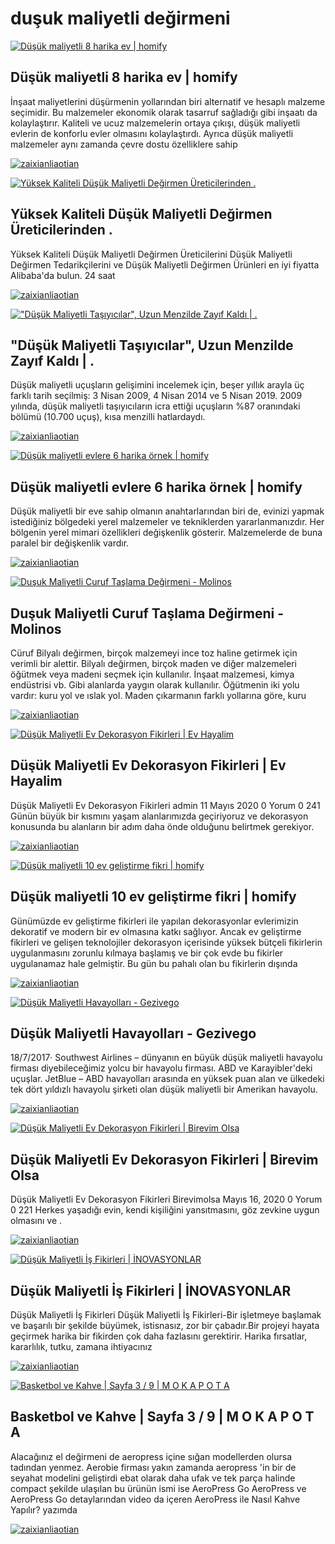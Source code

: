# duşuk maliyetli değirmeni
<a href="https://mnn.zoosnet.net/LR/Chatpre.aspx?id=MNN94995150&p=https://topgrinding.com/" target="_blank">![Düşük maliyetli 8 harika ev | homify](https://github.com/technlg/images/blob/main/7.jpg)</a>
## Düşük maliyetli 8 harika ev | homify
İnşaat maliyetlerini düşürmenin yollarından biri alternatif ve hesaplı malzeme seçimidir. Bu malzemeler ekonomik olarak tasarruf sağladığı gibi inşaatı da kolaylaştırır. Kaliteli ve ucuz malzemelerin ortaya çıkışı, düşük maliyetli evlerin de konforlu evler olmasını kolaylaştırdı. Ayrıca düşük maliyetli malzemeler aynı zamanda çevre dostu özelliklere sahip 
<a href="https://mnn.zoosnet.net/LR/Chatpre.aspx?id=MNN94995150&p=https://topgrinding.com/" target="_blank"><img src="https://github.com/technlg/images/raw/main/chat11.jpg" alt="zaixianliaotian"/></a><a href="//whatsapp.shibangsoft.com/WhatsApp.php" ><img src="https://github.com/technlg/images/raw/main/chat11.png" alt=""></a>
<a href="https://mnn.zoosnet.net/LR/Chatpre.aspx?id=MNN94995150&p=https://topgrinding.com/" target="_blank">![Yüksek Kaliteli Düşük Maliyetli Değirmen Üreticilerinden .](https://github.com/technlg/images/blob/main/12.jpg)</a>
## Yüksek Kaliteli Düşük Maliyetli Değirmen Üreticilerinden .
Yüksek Kaliteli Düşük Maliyetli Değirmen Üreticilerini Düşük Maliyetli Değirmen Tedarikçilerini ve Düşük Maliyetli Değirmen Ürünleri en iyi fiyatta Alibaba'da bulun. 24 saat
<a href="https://mnn.zoosnet.net/LR/Chatpre.aspx?id=MNN94995150&p=https://topgrinding.com/" target="_blank"><img src="https://github.com/technlg/images/raw/main/chat11.jpg" alt="zaixianliaotian"/></a><a href="//whatsapp.shibangsoft.com/WhatsApp.php" ><img src="https://github.com/technlg/images/raw/main/chat11.png" alt=""></a>
<a href="https://mnn.zoosnet.net/LR/Chatpre.aspx?id=MNN94995150&p=https://topgrinding.com/" target="_blank">!["Düşük Maliyetli Taşıyıcılar", Uzun Menzilde Zayıf Kaldı | .](https://github.com/technlg/images/blob/main/8.jpg)</a>
## "Düşük Maliyetli Taşıyıcılar", Uzun Menzilde Zayıf Kaldı | .
Düşük maliyetli uçuşların gelişimini incelemek için, beşer yıllık arayla üç farklı tarih seçilmiş: 3 Nisan 2009, 4 Nisan 2014 ve 5 Nisan 2019. 2009 yılında, düşük maliyetli taşıyıcıların icra ettiği uçuşların %87 oranındaki bölümü (10.700 uçuş), kısa menzilli hatlardaydı.
<a href="https://mnn.zoosnet.net/LR/Chatpre.aspx?id=MNN94995150&p=https://topgrinding.com/" target="_blank"><img src="https://github.com/technlg/images/raw/main/chat11.jpg" alt="zaixianliaotian"/></a><a href="//whatsapp.shibangsoft.com/WhatsApp.php" ><img src="https://github.com/technlg/images/raw/main/chat11.png" alt=""></a>
<a href="https://mnn.zoosnet.net/LR/Chatpre.aspx?id=MNN94995150&p=https://topgrinding.com/" target="_blank">![Düşük maliyetli evlere 6 harika örnek | homify](https://github.com/technlg/images/blob/main/57.jpg)</a>
## Düşük maliyetli evlere 6 harika örnek | homify
Düşük maliyetli bir eve sahip olmanın anahtarlarından biri de, evinizi yapmak istediğiniz bölgedeki yerel malzemeler ve tekniklerden yararlanmanızdır. Her bölgenin yerel mimari özellikleri değişkenlik gösterir. Malzemelerde de buna paralel bir değişkenlik vardır.
<a href="https://mnn.zoosnet.net/LR/Chatpre.aspx?id=MNN94995150&p=https://topgrinding.com/" target="_blank"><img src="https://github.com/technlg/images/raw/main/chat11.jpg" alt="zaixianliaotian"/></a><a href="//whatsapp.shibangsoft.com/WhatsApp.php" ><img src="https://github.com/technlg/images/raw/main/chat11.png" alt=""></a>
<a href="https://mnn.zoosnet.net/LR/Chatpre.aspx?id=MNN94995150&p=https://topgrinding.com/" target="_blank">![Duşuk Maliyetli Curuf Taşlama Değirmeni - Molinos](https://github.com/technlg/images/blob/main/59.jpg)</a>
## Duşuk Maliyetli Curuf Taşlama Değirmeni - Molinos
Cüruf Bilyalı değirmen, birçok malzemeyi ince toz haline getirmek için verimli bir alettir. Bilyalı değirmen, birçok maden ve diğer malzemeleri öğütmek veya madeni seçmek için kullanılır. İnşaat malzemesi, kimya endüstrisi vb. Gibi alanlarda yaygın olarak kullanılır. Öğütmenin iki yolu vardır: kuru yol ve ıslak yol. Maden çıkarmanın farklı yollarına göre, kuru 
<a href="https://mnn.zoosnet.net/LR/Chatpre.aspx?id=MNN94995150&p=https://topgrinding.com/" target="_blank"><img src="https://github.com/technlg/images/raw/main/chat11.jpg" alt="zaixianliaotian"/></a><a href="//whatsapp.shibangsoft.com/WhatsApp.php" ><img src="https://github.com/technlg/images/raw/main/chat11.png" alt=""></a>
<a href="https://mnn.zoosnet.net/LR/Chatpre.aspx?id=MNN94995150&p=https://topgrinding.com/" target="_blank">![Düşük Maliyetli Ev Dekorasyon Fikirleri | Ev Hayalim](https://github.com/technlg/images/blob/main/13.jpg)</a>
## Düşük Maliyetli Ev Dekorasyon Fikirleri | Ev Hayalim
Düşük Maliyetli Ev Dekorasyon Fikirleri admin 11 Mayıs 2020 0 Yorum 0 241 Günün büyük bir kısmını yaşam alanlarımızda geçiriyoruz ve dekorasyon konusunda bu alanların bir adım daha önde olduğunu belirtmek gerekiyor.
<a href="https://mnn.zoosnet.net/LR/Chatpre.aspx?id=MNN94995150&p=https://topgrinding.com/" target="_blank"><img src="https://github.com/technlg/images/raw/main/chat11.jpg" alt="zaixianliaotian"/></a><a href="//whatsapp.shibangsoft.com/WhatsApp.php" ><img src="https://github.com/technlg/images/raw/main/chat11.png" alt=""></a>
<a href="https://mnn.zoosnet.net/LR/Chatpre.aspx?id=MNN94995150&p=https://topgrinding.com/" target="_blank">![Düşük maliyetli 10 ev geliştirme fikri | homify](https://github.com/technlg/images/blob/main/63.jpg)</a>
## Düşük maliyetli 10 ev geliştirme fikri | homify
Günümüzde ev geliştirme fikirleri ile yapılan dekorasyonlar evlerimizin dekoratif ve modern bir ev olmasına katkı sağlıyor. Ancak ev geliştirme fikirleri ve gelişen teknolojiler dekorasyon içerisinde yüksek bütçeli fikirlerin uygulanmasını zorunlu kılmaya başlamış ve bir çok evde bu fikirler uygulanamaz hale gelmiştir. Bu gün bu pahalı olan bu fikirlerin dışında 
<a href="https://mnn.zoosnet.net/LR/Chatpre.aspx?id=MNN94995150&p=https://topgrinding.com/" target="_blank"><img src="https://github.com/technlg/images/raw/main/chat11.jpg" alt="zaixianliaotian"/></a><a href="//whatsapp.shibangsoft.com/WhatsApp.php" ><img src="https://github.com/technlg/images/raw/main/chat11.png" alt=""></a>
<a href="https://mnn.zoosnet.net/LR/Chatpre.aspx?id=MNN94995150&p=https://topgrinding.com/" target="_blank">![Düşük Maliyetli Havayolları - Gezivego](https://github.com/technlg/images/blob/main/25.jpg)</a>
## Düşük Maliyetli Havayolları - Gezivego
18/7/2017· Southwest Airlines – dünyanın en büyük düşük maliyetli havayolu firması diyebileceğimiz yolcu bir havayolu firması. ABD ve Karayibler'deki uçuşlar. JetBlue – ABD havayolları arasında en yüksek puan alan ve ülkedeki tek dört yıldızlı havayolu şirketi olan düşük maliyetli bir Amerikan havayolu.
<a href="https://mnn.zoosnet.net/LR/Chatpre.aspx?id=MNN94995150&p=https://topgrinding.com/" target="_blank"><img src="https://github.com/technlg/images/raw/main/chat11.jpg" alt="zaixianliaotian"/></a><a href="//whatsapp.shibangsoft.com/WhatsApp.php" ><img src="https://github.com/technlg/images/raw/main/chat11.png" alt=""></a>
<a href="https://mnn.zoosnet.net/LR/Chatpre.aspx?id=MNN94995150&p=https://topgrinding.com/" target="_blank">![Düşük Maliyetli Ev Dekorasyon Fikirleri | Birevim Olsa](https://github.com/technlg/images/blob/main/51.jpg)</a>
## Düşük Maliyetli Ev Dekorasyon Fikirleri | Birevim Olsa
Düşük Maliyetli Ev Dekorasyon Fikirleri Birevimolsa Mayıs 16, 2020 0 Yorum 0 221 Herkes yaşadığı evin, kendi kişiliğini yansıtmasını, göz zevkine uygun olmasını ve .
<a href="https://mnn.zoosnet.net/LR/Chatpre.aspx?id=MNN94995150&p=https://topgrinding.com/" target="_blank"><img src="https://github.com/technlg/images/raw/main/chat11.jpg" alt="zaixianliaotian"/></a><a href="//whatsapp.shibangsoft.com/WhatsApp.php" ><img src="https://github.com/technlg/images/raw/main/chat11.png" alt=""></a>
<a href="https://mnn.zoosnet.net/LR/Chatpre.aspx?id=MNN94995150&p=https://topgrinding.com/" target="_blank">![Düşük Maliyetli İş Fikirleri | İNOVASYONLAR](https://github.com/technlg/images/blob/main/40.jpg)</a>
## Düşük Maliyetli İş Fikirleri | İNOVASYONLAR
Düşük Maliyetli İş Fikirleri Düşük Maliyetli İş Fikirleri-Bir işletmeye başlamak ve başarılı bir şekilde büyümek, istisnasız, zor bir çabadır.Bir projeyi hayata geçirmek harika bir fikirden çok daha fazlasını gerektirir. Harika fırsatlar, kararlılık, tutku, zamana ihtiyacınız
<a href="https://mnn.zoosnet.net/LR/Chatpre.aspx?id=MNN94995150&p=https://topgrinding.com/" target="_blank"><img src="https://github.com/technlg/images/raw/main/chat11.jpg" alt="zaixianliaotian"/></a><a href="//whatsapp.shibangsoft.com/WhatsApp.php" ><img src="https://github.com/technlg/images/raw/main/chat11.png" alt=""></a>
<a href="https://mnn.zoosnet.net/LR/Chatpre.aspx?id=MNN94995150&p=https://topgrinding.com/" target="_blank">![Basketbol ve Kahve | Sayfa 3 / 9 | M O K A P O T A](https://github.com/technlg/images/blob/main/51.jpg)</a>
## Basketbol ve Kahve | Sayfa 3 / 9 | M O K A P O T A
Alacağınız el değirmeni de aeropress içine sığan modellerden olursa tadından yenmez. Aerobie firması yakın zamanda aeropress 'in bir de seyahat modelini geliştirdi ebat olarak daha ufak ve tek parça halinde compact şekilde ulaşılan bu ürünün ismi ise AeroPress Go AeroPress ve AeroPress Go detaylarından video da içeren AeroPress ile Nasıl Kahve Yapılır? yazımda 
<a href="https://mnn.zoosnet.net/LR/Chatpre.aspx?id=MNN94995150&p=https://topgrinding.com/" target="_blank"><img src="https://github.com/technlg/images/raw/main/chat11.jpg" alt="zaixianliaotian"/></a><a href="//whatsapp.shibangsoft.com/WhatsApp.php" ><img src="https://github.com/technlg/images/raw/main/chat11.png" alt=""></a>
